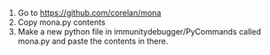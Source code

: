 1. Go to https://github.com/corelan/mona
2. Copy mona.py contents
3. Make a new python file in immunitydebugger/PyCommands called mona.py and paste the contents in there.